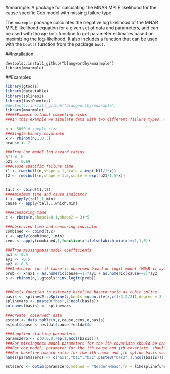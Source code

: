 #mnarmple: A package for calculating the MNAR MPLE likelihood for the
cause specific Cox model with missing failure type

The `mnarmple` package calculates the negative log likelihood of the
MNAR MPLE likelihood equation for a given set of data and parameters,
and can be used with tho `optim()` function to get parameter estimates
based on maximizing the log-likelhood. It also includes a function that
can be used with the `boot()` function from the package `boot`.

##Installation

``` install
devtools::install_github("blangworthy/mnarmple")
library(mnarmple)
```

##Examples

``` r
library(gtools)
library(data.table)
library(splines2)
library(fastDummies)
#devtools::install_github("blangworthy/mnarmple")
library(mnarmple)
#####Example without competing risks
###In this example we simulate data with two different failure types, where failure type is missing for some subjects, and the missingness is not at random. We then use the likesplinefunctionmnarfixed() to estimate the MNAR MPLE. There is a single covariate, X, which affects the hazard for the second failure type, but not the first. X also has an effect on the probability of failure type being missing, along with the actual failure type (hence missing not at random). The true baseline hazard ratio is based on two Weibull distributions, and the baseline hazard ratio is estimated with a cubic spine.

n <- 5000 # sample size
###Single binary covariate
x <- rbinom(n,1,0.5)
ncause <- 2

###True Cox model log hazard ratios
b11 <- 0
b21 <- 0.69
###Cause specific failure time
t1 <- rweibull(n,shape = 1,scale = exp(-b11/1*x))
t2 <- rweibull(n,shape = 1.5,scale = exp(-b21/1.5*x))


tall <- cbind(t1,t2)
####minimum time and cause indicator
t <- apply(tall,1,min)
cause <- apply(tall,1,which.min)

####censoring time
c <- rbeta(n,shape1=0.1,shape2 = 3)*5

###observied time and censoring indicator
combined <- cbind(t,c)
z <- apply(combined,1,min)
cens <- apply(combined,1,function(x)ifelse(which.min(x)==1,1,0))

###True missingness model coefficients
ax1 <- 0.5
ay1 <- -0.5
ay2 <- 0.5
###Indicator for if cause is observed based on logit model (MNAR if ay1 doesn't equal ay2)
prob <- x*ax1 + as.numeric(cause==1)*ay1 + as.numeric(cause==2)*ay2
o <- rbinom(n,1,gtools::inv.logit(prob))


###Basis function to estimate baseline hazard ratio as cubic spline
basis <- splines2::bSpline(z,knots =quantile(z,c(1/3,2/3)),degree = 3 ,intercept = T)
splinevars <- paste0("bas",1:ncol(basis))
colnames(basis) <- splinevars

###Create 'observed' data
estdat <- data.table(x,z,cause,cens,o,basis)
estdat$cause <- estdat$cause *estdat$o

###Supplied starting parameters
paramszero <- c(0,0,0,rep(1,ncol(basis)))
###For missingness model parameters for the ith covariate should be named "axi" (does not include MNAR parameters)
###For cox model, parameter for the ith cause and jth covariate  should be named "bij"
###For baseline hazard ratio for the ith cause and jth spline basis value the parameter should be named "basij"
names(paramszero) <- c("ax1","b11","b21",paste0("bas2",1:ncol(basis)))

estszero <- optim(paramszero,method = "Nelder-Mead",fn = likesplinefunctionmnarfixed,dat = estdat,mnarparams=c(0.5,-0.5),timevar = "z",xvarsmiss="x",xvarscox="x",splinevars=splinevars,ncause=ncause)
```
